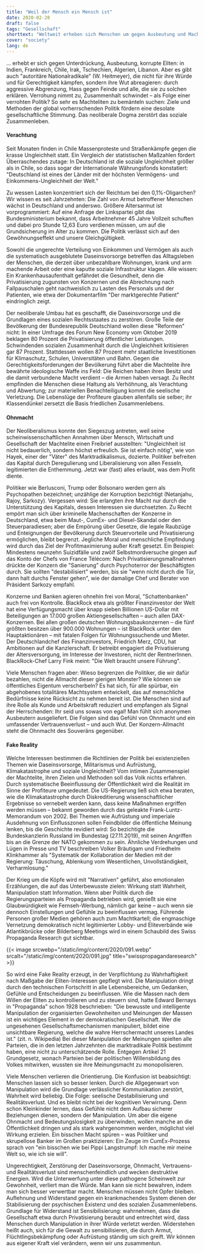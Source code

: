 ```yaml
---
title: "Weil der Mensch ein Mensch ist"
date: 2020-02-28
draft: false
tags: "Gesellschaft"
shorttext: "Weltweit erheben sich Menschen um gegen Ausbeutung und Machteliten vorzugehen. Die Hemmschwelle zur Gewalt sinkt und man fragt \"Verrohung der Gesellschaft\"?"
cover: "society"
lang: de
---
```


... erhebt er sich gegen Unterdrückung, Ausbeutung, korrupte Eliten: in Indien, Frankreich, Chile, Irak, Tschechien, Algerien, Libanon. Aber es gibt auch "autoritäre Nationalradikale" (W. Heitmeyer), die nicht für ihre Würde und für Gerechtigkeit kämpfen, sondern ihre Wut abreagieren: durch aggressive Abgrenzung, Hass gegen Feinde und alle, die sie zu solchen erklären. Verrohung nimmt zu, Zusammenhalt schwindet – als Folge einer verrohten Politik? So sehr es Machteliten zu bemänteln suchen: Ziele und Methoden der global vorherrschenden Politik fördern eine desolate gesellschaftliche Stimmung. Das neoliberale Dogma zerstört das soziale Zusammenleben.

#### Verachtung

Seit Monaten finden in Chile Massenproteste und Straßenkämpfe gegen die krasse Ungleichheit statt. Ein Vergleich der statistischen Maßzahlen fördert Überraschendes zutage: In Deutschland ist die soziale Ungleichheit größer als in Chile, so dass sogar der Internationale Währungsfonds konstatiert: "Deutschland ist eines der Länder mit der höchsten Vermögens- und Einkommens-Ungleichheit der Welt."

Zu wessen Lasten konzentriert sich der Reichtum bei den 0,1%-Oligarchen? Wir wissen es seit Jahrzehnten: Die Zahl von Armut betroffener Menschen wächst in Deutschland und anderswo. Größere Altersarmut ist vorprogrammiert: Auf eine Anfrage der Linkspartei gibt das Bundesministerium bekannt, dass Arbeitnehmer 45 Jahre Vollzeit schuften und dabei pro Stunde 12,63 Euro verdienen müssen, um auf die Grundsicherung im Alter zu kommen. Die Politik verlässt sich auf den Gewöhnungseffekt und unsere Gleichgültigkeit.

Sowohl die ungerechte Verteilung von Einkommen und Vermögen als auch die systematisch ausgeblutete Daseinsvorsorge betreffen das Alltagsleben der Menschen, die derzeit über unbezahlbare Wohnungen, krank und arm machende Arbeit oder eine kaputte soziale Infrastruktur klagen. Alle wissen: Ein Krankenhausaufenthalt gefährdet die Gesundheit, denn die Privatisierung zugunsten von Konzernen und die Abrechnung nach Fallpauschalen geht nachweislich zu Lasten des Personals und der Patienten, wie etwa der Dokumentarfilm "Der marktgerechte Patient" eindringlich zeigt.

Der neoliberale Umbau hat es geschafft, die Daseinsvorsorge und die Grundlagen eines sozialen Rechtsstaates zu zerstören. Große Teile der Bevölkerung der Bundesrepublik Deutschland wollen diese "Reformen" nicht: In einer Umfrage des Forum New Economy vom Oktober 2019 beklagen 80 Prozent die Privatisierung öffentlicher Leistungen. Schwindenden sozialen Zusammenhalt durch die Ungleichheit kritisieren gar 87 Prozent. Stattdessen wollen 87 Prozent mehr staatliche Investitionen für Klimaschutz, Schulen, Universitäten und Bahn. Gegen die Gerechtigkeitsforderungen der Bevölkerung führt aber die Machtelite ihre bewährte ideologische Waffe ins Feld: Die Reichen haben ihren Besitz und die damit verbundene Macht verdient – die Armen haben versagt. Zu Recht empfinden die Menschen diese Haltung als Verhöhnung, als Verachtung und Abwertung; zur materiellen Benachteiligung kommt die seelische Verletzung. Die Lebenslüge der Profiteure glauben allenfalls sie selber; ihr Klassendünkel zersetzt die Basis friedlichen Zusammenlebens.

#### Ohnmacht

Der Neoliberalismus konnte den Siegeszug antreten, weil seine scheinwissenschaftlichen Annahmen über Mensch, Wirtschaft und Gesellschaft der Machtelite einen Freibrief ausstellten: "Ungleichheit ist nicht bedauerlich, sondern höchst erfreulich. Sie ist einfach nötig", wie von Hayek, einer der "Väter" des Marktradikalismus, dozierte. Politiker befreiten das Kapital durch Deregulierung und Liberalisierung von allen Fesseln, legitimierten die Enthemmung. Jetzt war (fast) alles erlaubt, was dem Profit diente.

Politiker wie Berlusconi, Trump oder Bolsonaro werden gern als Psychopathen bezeichnet; unzählige der Korruption bezichtigt (Netanjahu, Rajoy, Sarkozy). Vergessen wird: Sie erlangten ihre Macht nur durch die Unterstützung des Kapitals, dessen Interessen sie durchsetzten. Zu Recht empört man sich über kriminelle Machenschaften der Konzerne in Deutschland, etwa beim Maut-, CumEx- und Diesel-Skandal oder den Steuerparadiesen; aber die Empörung über Gesetze, die legale Raubzüge und Enteignungen der Bevölkerung durch Steuervorteile und Privatisierung ermöglichen, bleibt begrenzt. Jegliche Moral und menschliche Empfindung wird durch das Ziel der Profitmaximierung außer Kraft gesetzt. Ein Beispiel: Mindestens neunzehn Suizidfälle und zwölf Selbstmordversuche gingen auf das Konto der Chefs von France Télécom: Nach Privatisierungsmaßnahmen drückte der Konzern die "Sanierung" durch Psychoterror der Beschäftigten durch. Sie sollten "destabilisiert" werden, bis sie "wenn nicht durch die Tür, dann halt durchs Fenster gehen", wie der damalige Chef und Berater von Präsident Sarkozy empfahl.

Konzerne und Banken agieren ohnehin frei von Moral, "Schattenbanken" auch frei von Kontrolle. BlackRock etwa als größter Finanzinvestor der Welt hat eine Verfügungsmacht über knapp sieben Billionen US-Dollar mit Beteiligungen an 17.000 großen Aktiengesellschaften – auch allen DAX-Konzernen. Bei allen großen deutschen Wohnungsbaukonzernen – die fünf größten besitzen über 900.000 Wohnungen – ist BlackRock unter den Hauptaktionären – mit fatalen Folgen für Wohnungssuchende und Mieter. Der Deutschlandchef des Finanzinvestors, Friedrich Merz, CDU, hat Ambitionen auf die Kanzlerschaft. Er betreibt engagiert die Privatisierung der Altersversorgung, im Interesse der Investoren, nicht der RentnerInnen. BlackRock-Chef Larry Fink meint: "Die Welt braucht unsere Führung".

Viele Menschen fragen aber: Wieso begrenzen die Politiker, die wir dafür bezahlen, nicht die Allmacht dieser gierigen Monster? Wie können sie öffentliches Eigentum verscherbeln? Es hat sich, für alle spürbar, ein abgehobenes totalitäres Machtsystem entwickelt, das auf menschliche Bedürfnisse keine Rücksicht zu nehmen bereit ist. Die Menschen sind auf ihre Rolle als Kunde und Arbeitskraft reduziert und empfangen als Signal der Herrschenden: Ihr seid uns sowas von egal! Man fühlt sich anonymen Ausbeutern ausgeliefert. Die Folgen sind das Gefühl von Ohnmacht und ein umfassender Vertrauensverlust – und auch Wut. Der Konzern-Allmacht steht die Ohnmacht des Souveräns gegenüber.

####  Fake Reality

Welche Interessen bestimmen die Richtlinien der Politik bei existenziellen Themen wie Daseinsvorsorge, Militarismus und Aufrüstung, Klimakatastrophe und soziale Ungleichheit? Vom intimen Zusammenspiel der Machtelite, ihren Zielen und Methoden soll das Volk nichts erfahren. Durch systematische Beeinflussung der Öffentlichkeit wird die Realität im Sinne der Profiteure umgedeutet. Die US-Regierung ließ sich etwa beraten, wie die Klimakatastrophe durch Diskreditierung wissenschaftlicher Ergebnisse so vernebelt werden kann, dass keine Maßnahmen ergriffen werden müssen – bekannt geworden durch das geleakte Frank-Luntz-Memorandum von 2002. Bei Themen wie Aufrüstung und imperiale Ausdehnung von Einflusszonen sollen Feindbilder die öffentliche Meinung lenken, bis die Geschichte revidiert wird: So bezichtigte die Bundeskanzlerin Russland im Bundestag (27.11.2019), mit seinen Angriffen bis an die Grenze der NATO gekommen zu sein. Ähnliche Verdrehungen und Lügen in Presse und TV beschreiben Volker Bräutigam und Friedhelm Klinkhammer als "Systematik der Kollaboration der Medien mit der Regierung: Täuschung, Ablenkung vom Wesentlichen, Unvollständigkeit, Verharmlosung." 

Der Krieg um die Köpfe wird mit "Narrativen" geführt, also emotionalen Erzählungen, die auf das Unterbewusste zielen: Wirkung statt Wahrheit, Manipulation statt Information. Wenn aber Politik durch die Regierungsparteien als Propaganda betrieben wird, genießt sie eine Glaubwürdigkeit wie Fernseh-Werbung, nämlich gar keine – auch wenn sie dennoch Einstellungen und Gefühle zu beeinflussen vermag. Führende Personen großer Medien gehören auch zum Machtkartell; die engmaschige Vernetzung demokratisch nicht legitimierter Lobby- und Eliteverbände wie Atlantikbrücke oder Bilderberg Meetings wird in einem Schaubild des Swiss Propaganda Research gut sichtbar.

{{< image srcwebp="/static/img/content/2020/091.webp" srcalt="/static/img/content/2020/091.jpg" title="swisspropagandaresearch" >}}

So wird eine Fake Reality erzeugt, in der Verpflichtung zu Wahrhaftigkeit nach Maßgabe der Eliten-Interessen gepflegt wird. Die Manipulation dringt durch den technischen Fortschritt in alle Lebensbereiche, um Gedanken, Gefühle und Entscheidungen zu beeinflussen. Wie die Massen nach dem Willen der Eliten zu kontrollieren und zu steuern sind, hatte Edward Bernays in "Propaganda" schon 1928 beschrieben: "Die bewusste und intelligente Manipulation der organisierten Gewohnheiten und Meinungen der Massen ist ein wichtiges Element in der demokratischen Gesellschaft. Wer die ungesehenen Gesellschaftsmechanismen manipuliert, bildet eine unsichtbare Regierung, welche die wahre Herrschermacht unseres Landes ist." (zit. n. Wikipedia) Bei dieser Manipulation der Meinungen spielten alle Parteien, die in den letzten Jahrzehnten die marktradikale Politik bestimmt haben, eine nicht zu unterschätzende Rolle. Entgegen Artikel 21 Grundgesetz, wonach Parteien bei der politischen Willensbildung des Volkes mitwirken, wussten sie ihre Meinungsmacht zu monopolisieren.

Viele Menschen verlieren die Orientierung. Die Konfusion ist beabsichtigt: Menschen lassen sich so besser lenken. Durch die Allgegenwart von Manipulation wird die Grundlage verlässlicher Kommunikation zerstört, Wahrheit wird beliebig. Die Folge: seelische Destabilisierung und Realitätsverlust. Und es bleibt nicht bei der kognitiven Verwirrung. Denn schon Kleinkinder lernen, dass Gefühle nicht dem Aufbau sicherer Beziehungen dienen, sondern der Manipulation. Um aber die eigene Ohnmacht und Bedeutungslosigkeit zu überwinden, wollen manche an die Öffentlichkeit dringen und als stark wahrgenommen werden, möglichst viel Wirkung erzielen. Ein bisschen Macht spüren – was Politiker und skrupellose Banker im Großen praktizieren: Ein Zeuge im CumEx-Prozess sprach von "ein bisschen wie bei Pippi Langstrumpf: Ich mache mir meine Welt so, wie ich sie will".

Ungerechtigkeit, Zerstörung der Daseinsvorsorge, Ohnmacht, Vertrauens- und Realitätsverlust sind menschenfeindlich und wecken destruktive Energien. Wird die Unterwerfung unter diese pathogene Scheinwelt zur Gewohnheit, verliert man die Würde. Man kann sie nicht bewahren, indem man sich besser verwertbar macht. Menschen müssen nicht Opfer bleiben. Auflehnung und Widerstand gegen ein krankmachendes System dienen der Stabilisierung der psychischen Existenz und des sozialen Zusammenlebens. Grundlage für Widerstand ist Sensibilisierung: wahrnehmen, dass die Gesellschaft etwa durch Privatisierung beraubt und entrechtet wird, dass Menschen durch Manipulation in ihrer Würde verletzt werden. Widerstehen heißt auch, sich für die Gewalt zu sensibilisieren, die durch Armut, Flüchtlingsbekämpfung oder Aufrüstung ständig um sich greift. Wir können aus eigener Kraft viel verändern, wenn wir uns zusammentun.


